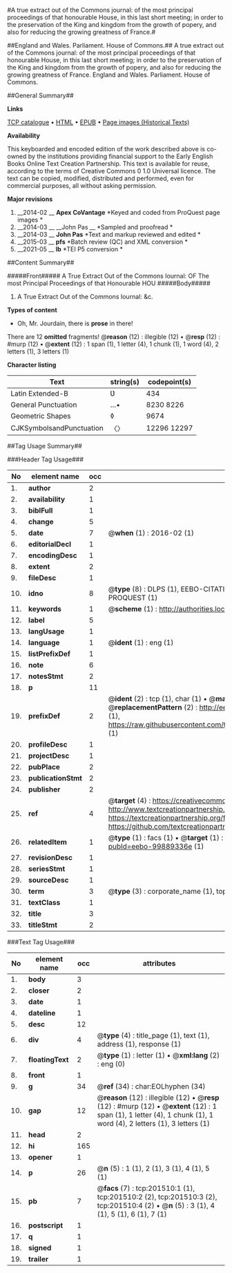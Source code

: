 #A true extract out of the Commons journal: of the most principal proceedings of that honourable House, in this last short meeting; in order to the preservation of the King and kingdom from the growth of popery, and also for reducing the growing greatness of France.#

##England and Wales. Parliament. House of Commons.##
A true extract out of the Commons journal: of the most principal proceedings of that honourable House, in this last short meeting; in order to the preservation of the King and kingdom from the growth of popery, and also for reducing the growing greatness of France.
England and Wales. Parliament. House of Commons.

##General Summary##

**Links**

[TCP catalogue](http://www.ota.ox.ac.uk/tcp/)  • 
[HTML](http://tei.it.ox.ac.uk/tcp/Texts-HTML/free/B22/B22415.html)  • 
[EPUB](http://tei.it.ox.ac.uk/tcp/Texts-EPUB/free/B22/B22415.epub) • 
[Page images (Historical Texts)](https://historicaltexts.jisc.ac.uk/eebo-99889336e)

**Availability**

This keyboarded and encoded edition of the work described above is co-owned by the
    institutions providing financial support to the Early English Books Online Text Creation
    Partnership. This text is available for reuse, according to the terms of  Creative Commons 0 1.0 Universal
    licence. The text can be copied, modified, distributed and performed, even for commercial
    purposes, all without asking permission.

**Major revisions**

1. __2014-02 __ __Apex CoVantage__ *Keyed and coded from ProQuest page images *
1. __2014-03 __ __John Pas __ *Sampled and proofread *
1. __2014-03 __ __John Pas__ *Text and markup reviewed and edited *
1. __2015-03 __ __pfs__ *Batch review (QC) and XML conversion *
1. __2021-05 __ __lb__ *TEI P5 conversion *

##Content Summary##

#####Front#####
 A True Extract Out of the Commons Iournal: OF The most Principal Proceedings of that Honourable HOU
#####Body#####

1. A True Extract Out of the Commons Iournal: &c.

**Types of content**

  * Oh, Mr. Jourdain, there is **prose** in there!

There are 12 **omitted** fragments! 
 @__reason__ (12) : illegible (12)  •  @__resp__ (12) : #murp (12)  •  @__extent__ (12) : 1 span (1), 1 letter (4), 1 chunk (1), 1 word (4), 2 letters (1), 3 letters (1)

**Character listing**


|Text|string(s)|codepoint(s)|
|---|---|---|
|Latin Extended-B|Ʋ|434|
|General Punctuation|…•|8230 8226|
|Geometric Shapes|◊|9674|
|CJKSymbolsandPunctuation|〈〉|12296 12297|

##Tag Usage Summary##

###Header Tag Usage###

|No|element name|occ|attributes|
|---|---|---|---|
|1.|__author__|2||
|2.|__availability__|1||
|3.|__biblFull__|1||
|4.|__change__|5||
|5.|__date__|7| @__when__ (1) : 2016-02 (1)|
|6.|__editorialDecl__|1||
|7.|__encodingDesc__|1||
|8.|__extent__|2||
|9.|__fileDesc__|1||
|10.|__idno__|8| @__type__ (8) : DLPS (1), EEBO-CITATION (1), VID (1), EEBO-PROQUEST (1), STC (3), PROQUEST (1)|
|11.|__keywords__|1| @__scheme__ (1) : http://authorities.loc.gov/ (1)|
|12.|__label__|5||
|13.|__langUsage__|1||
|14.|__language__|1| @__ident__ (1) : eng (1)|
|15.|__listPrefixDef__|1||
|16.|__note__|6||
|17.|__notesStmt__|2||
|18.|__p__|11||
|19.|__prefixDef__|2| @__ident__ (2) : tcp (1), char (1)  •  @__matchPattern__ (2) : ([0-9\-]+):([0-9IVX]+) (1), (.+) (1)  •  @__replacementPattern__ (2) : http://eebo.chadwyck.com/downloadtiff?vid=$1&page=$2 (1), https://raw.githubusercontent.com/textcreationpartnership/Texts/master/tcpchars.xml#$1 (1)|
|20.|__profileDesc__|1||
|21.|__projectDesc__|1||
|22.|__pubPlace__|2||
|23.|__publicationStmt__|2||
|24.|__publisher__|2||
|25.|__ref__|4| @__target__ (4) : https://creativecommons.org/publicdomain/zero/1.0/ (1), http://www.textcreationpartnership.org/docs/. (1), https://textcreationpartnership.org/faq/#faq05 (1), https://github.com/textcreationpartnership (1)|
|26.|__relatedItem__|1| @__type__ (1) : facs (1)  •  @__target__ (1) : https://data.historicaltexts.jisc.ac.uk/view?pubId=eebo-99889336e (1)|
|27.|__revisionDesc__|1||
|28.|__seriesStmt__|1||
|29.|__sourceDesc__|1||
|30.|__term__|3| @__type__ (3) : corporate_name (1), topical_term (2)|
|31.|__textClass__|1||
|32.|__title__|3||
|33.|__titleStmt__|2||


###Text Tag Usage###

|No|element name|occ|attributes|
|---|---|---|---|
|1.|__body__|3||
|2.|__closer__|2||
|3.|__date__|1||
|4.|__dateline__|1||
|5.|__desc__|12||
|6.|__div__|4| @__type__ (4) : title_page (1), text (1), address (1), response (1)|
|7.|__floatingText__|2| @__type__ (1) : letter (1)  •  @__xml:lang__ (2) : eng (0)|
|8.|__front__|1||
|9.|__g__|34| @__ref__ (34) : char:EOLhyphen (34)|
|10.|__gap__|12| @__reason__ (12) : illegible (12)  •  @__resp__ (12) : #murp (12)  •  @__extent__ (12) : 1 span (1), 1 letter (4), 1 chunk (1), 1 word (4), 2 letters (1), 3 letters (1)|
|11.|__head__|2||
|12.|__hi__|165||
|13.|__opener__|1||
|14.|__p__|26| @__n__ (5) : 1 (1), 2 (1), 3 (1), 4 (1), 5 (1)|
|15.|__pb__|7| @__facs__ (7) : tcp:201510:1 (1), tcp:201510:2 (2), tcp:201510:3 (2), tcp:201510:4 (2)  •  @__n__ (5) : 3 (1), 4 (1), 5 (1), 6 (1), 7 (1)|
|16.|__postscript__|1||
|17.|__q__|1||
|18.|__signed__|1||
|19.|__trailer__|1||

